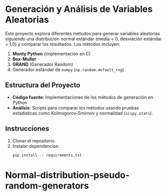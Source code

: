 # Generación y Análisis de Variables Aleatorias

Este proyecto explora diferentes métodos para generar variables aleatorias siguiendo una distribución normal estándar (media = 0, desviación estándar = 1.0) y comparar los resultados. Los métodos incluyen:

1. **Monty Python** (implementación en C)
2. **Box-Muller**
3. **GRAND** (Generador Random)
4. Generador estándar de `numpy` (`np.random.default_rng`)

## Estructura del Proyecto

- **Código fuente**: Implementaciones de los métodos de generación en Python
- **Análisis**: Scripts para comparar los métodos usando pruebas estadísticas como Kolmogorov-Smirnov y normalidad (`scipy.stats`).

## Instrucciones

1. Clonar el repositorio.
2. Instalar dependencias:
   ```bash
   pip install -r requirements.txt
# Normal-distribution-pseudo-random-generators
